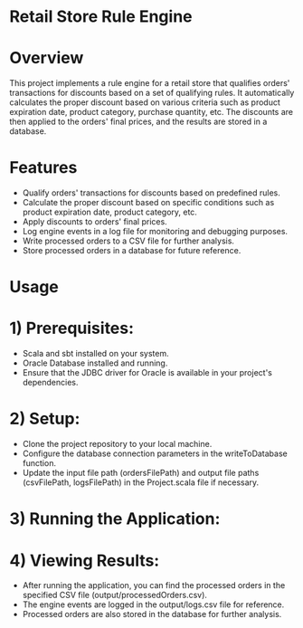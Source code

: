 # Retail Store Rule Engine
# Overview
This project implements a rule engine for a retail store that qualifies orders' transactions for discounts based on a set of qualifying rules. It automatically calculates the proper discount based on various criteria such as product expiration date, product category, purchase quantity, etc. The discounts are then applied to the orders' final prices, and the results are stored in a database.
# Features
- Qualify orders' transactions for discounts based on predefined rules.
- Calculate the proper discount based on specific conditions such as product expiration date, product category, etc.
- Apply discounts to orders' final prices.
- Log engine events in a log file for monitoring and debugging purposes.
- Write processed orders to a CSV file for further analysis.
- Store processed orders in a database for future reference.
# Usage
# 1) Prerequisites:
- Scala and sbt installed on your system.
- Oracle Database installed and running.
- Ensure that the JDBC driver for Oracle is available in your project's dependencies.
# 2) Setup:
- Clone the project repository to your local machine.
- Configure the database connection parameters in the writeToDatabase function.
- Update the input file path (ordersFilePath) and output file paths (csvFilePath, logsFilePath) in the Project.scala file if necessary.
# 3) Running the Application:
# 4) Viewing Results:
- After running the application, you can find the processed orders in the specified CSV file (output/processedOrders.csv).
- The engine events are logged in the output/logs.csv file for reference.
- Processed orders are also stored in the database for further analysis.
